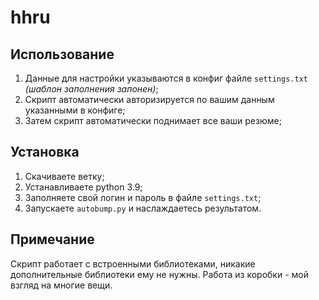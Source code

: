# hhru
## Использование
1. Данные для настройки указываются в конфиг файле `settings.txt` *(шаблон заполнения запонен)*;
2. Скрипт автоматически авторизируется по вашим данным указанными в конфиге;
3. Затем скрипт автоматически поднимает все ваши резюме;

## Установка
1. Скачиваете ветку;
2. Устанавливаете python 3.9;
3. Заполняете свой логин и пароль в файле `settings.txt`;
4. Запускаете `autobump.py` и наслаждаетесь результатом.

## Примечание
Скрипт работает с встроенными библиотеками, никакие дополнительные библиотеки ему не нужны.
Работа из коробки - мой взгляд на многие вещи.